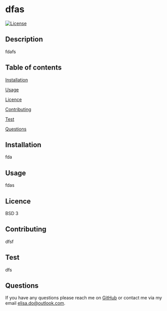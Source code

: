 
# dfas

[![License](https://img.shields.io/badge/License-BSD_3--Clause-blue.svg)](https://opensource.org/licenses/BSD-3-Clause)

## Description
fdafs

## Table of contents

[Installation](#installation)

[Usage](#usage)

[Licence](#licence)

[Contributing](#contributing)

[Test](#test)

[Questions](#questions)

## Installation
fda

## Usage
fdas

## Licence
BSD 3

## Contributing
dfsf

## Test
dfs

## Questions
If you have any questions please reach me on [GitHub](https://github.com/EDO0920) or contact me via my email elisa.do@outlook.com.
